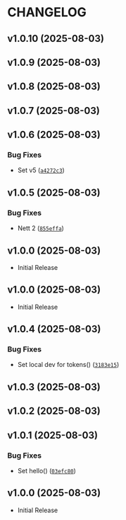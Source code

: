 # CHANGELOG

<!-- version list -->

## v1.0.10 (2025-08-03)


## v1.0.9 (2025-08-03)


## v1.0.8 (2025-08-03)


## v1.0.7 (2025-08-03)


## v1.0.6 (2025-08-03)

### Bug Fixes

- Set v5
  ([`a4272c3`](https://github.com/PyMoX-fr/Kit/commit/a4272c3e2a2dc2aa9ed0544f7228d43aaffe7649))


## v1.0.5 (2025-08-03)

### Bug Fixes

- Nett 2
  ([`855effa`](https://github.com/PyMoX-fr/Kit/commit/855effa8f3fdd91454b23e5891fd25511c9ae897))


## v1.0.0 (2025-08-03)

- Initial Release

## v1.0.0 (2025-08-03)

- Initial Release

## v1.0.4 (2025-08-03)

### Bug Fixes

- Set local dev for tokens()
  ([`3183e15`](https://github.com/PyMoX-fr/GC7/commit/3183e15b25687c51da31870827091a5e81f756ff))


## v1.0.3 (2025-08-03)


## v1.0.2 (2025-08-03)


## v1.0.1 (2025-08-03)

### Bug Fixes

- Set hello()
  ([`03efc80`](https://github.com/PyMoX-fr/GC7/commit/03efc8032804e20feadba5fd246e07c1bc133b4b))


## v1.0.0 (2025-08-03)

- Initial Release
